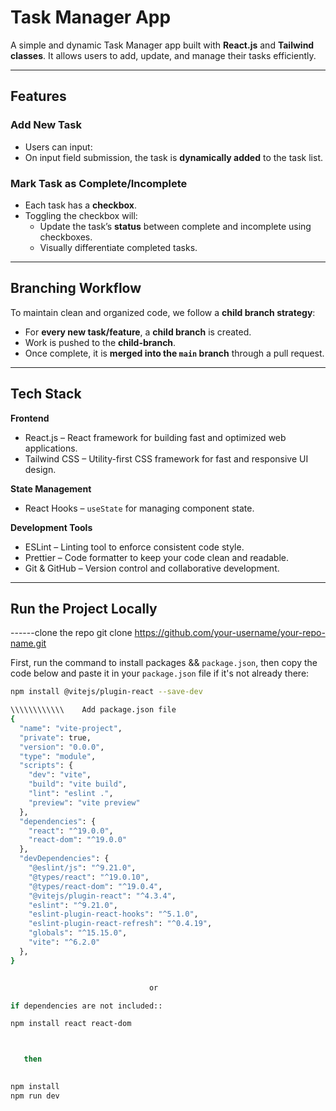 # Task Manager App

A simple and dynamic Task Manager app built with **React.js** and **Tailwind classes**. It allows users to add, update, and manage their tasks efficiently.

---

## Features

### Add New Task

- Users can input:
- On input field submission, the task is **dynamically added** to the task list.

### Mark Task as Complete/Incomplete

- Each task has a **checkbox**.
- Toggling the checkbox will:
  - Update the task’s **status** between complete and incomplete using checkboxes.
  - Visually differentiate completed tasks.

---

## Branching Workflow

To maintain clean and organized code, we follow a **child branch strategy**:

- For **every new task/feature**, a **child branch** is created.
- Work is pushed to the **child-branch**.
- Once complete, it is **merged into the `main` branch** through a pull request.

---

## Tech Stack

**Frontend**  
- React.js – React framework for building fast and optimized web applications.  
- Tailwind CSS – Utility-first CSS framework for fast and responsive UI design.

**State Management**  
- React Hooks – `useState` for managing component state.

**Development Tools**  
- ESLint – Linting tool to enforce consistent code style.  
- Prettier – Code formatter to keep your code clean and readable.  
- Git & GitHub – Version control and collaborative development.

---

## Run the Project Locally
------clone the repo
git clone https://github.com/your-username/your-repo-name.git


First, run the command to install packages && `package.json`, then copy the code below and paste it in your `package.json` file if it's not already there:

```bash
npm install @vitejs/plugin-react --save-dev

\\\\\\\\\\\\    Add package.json file
{
  "name": "vite-project",
  "private": true,
  "version": "0.0.0",
  "type": "module",
  "scripts": {
    "dev": "vite",
    "build": "vite build",
    "lint": "eslint .",
    "preview": "vite preview"
  },
  "dependencies": {
    "react": "^19.0.0",
    "react-dom": "^19.0.0"
  },
  "devDependencies": {
    "@eslint/js": "^9.21.0",
    "@types/react": "^19.0.10",
    "@types/react-dom": "^19.0.4",
    "@vitejs/plugin-react": "^4.3.4",
    "eslint": "^9.21.0",
    "eslint-plugin-react-hooks": "^5.1.0",
    "eslint-plugin-react-refresh": "^0.4.19",
    "globals": "^15.15.0",
    "vite": "^6.2.0"
  },
}


                               or 

if dependencies are not included::

npm install react react-dom



   then

   
npm install
npm run dev
